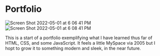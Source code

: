 # Portfolio
![Screen Shot 2022-05-01 at 6 06 41 PM](https://user-images.githubusercontent.com/102334091/166166461-a483734e-8eb9-4e90-b478-9e2dc60b932f.png)
![Screen Shot 2022-05-01 at 6 08 41 PM](https://user-images.githubusercontent.com/102334091/166166485-0cbb94c5-01e8-4dd9-b257-cd6de663e2bf.png)

This is a start of a portfolio exemplifying what I have learned thus far of HTML, CSS, and some JavaScript. It feels a little MySpace via 2005 but I hopt to grow it to something modern and sleek, in the near future. 
